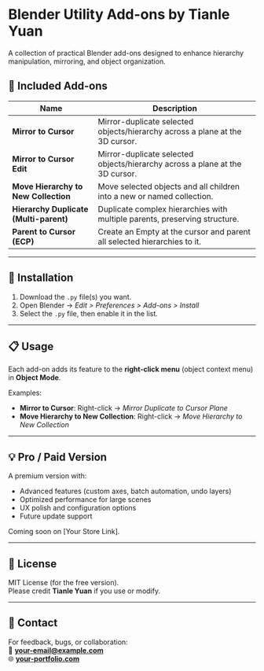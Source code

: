 # Blender Utility Add-ons by Tianle Yuan

A collection of practical Blender add-ons designed to enhance hierarchy manipulation, mirroring, and object organization.  

## 🧩 Included Add-ons

| Name | Description |
|------|-------------|
| **Mirror to Cursor** | Mirror-duplicate selected objects/hierarchy across a plane at the 3D cursor. |
| **Mirror to Cursor Edit** | Mirror-duplicate selected objects/hierarchy across a plane at the 3D cursor. |
| **Move Hierarchy to New Collection** | Move selected objects and all children into a new or named collection. |
| **Hierarchy Duplicate (Multi-parent)** | Duplicate complex hierarchies with multiple parents, preserving structure. |
| **Parent to Cursor (ECP)** | Create an Empty at the cursor and parent all selected hierarchies to it. |

---

## 🔧 Installation

1. Download the `.py` file(s) you want.
2. Open Blender → *Edit > Preferences > Add-ons > Install*
3. Select the `.py` file, then enable it in the list.

---

## 📋 Usage

Each add-on adds its feature to the **right-click menu** (object context menu) in **Object Mode**.

Examples:
- **Mirror to Cursor**: Right-click → *Mirror Duplicate to Cursor Plane*
- **Move Hierarchy to New Collection**: Right-click → *Move Hierarchy to New Collection*

---

## 💡 Pro / Paid Version

A premium version with:
- Advanced features (custom axes, batch automation, undo layers)
- Optimized performance for large scenes
- UX polish and configuration options
- Future update support

Coming soon on [Your Store Link].

---

## 📜 License

MIT License (for the free version).  
Please credit **Tianle Yuan** if you use or modify.

---

## 📮 Contact

For feedback, bugs, or collaboration:  
📧 **your-email@example.com**  
🌐 **[your-portfolio.com](https://your-portfolio.com)**

